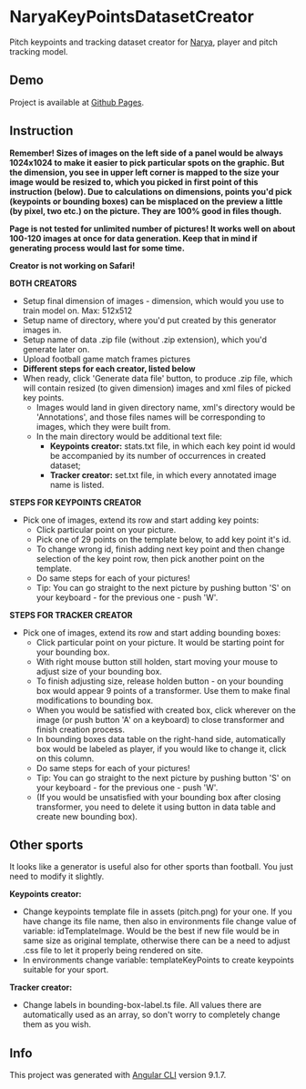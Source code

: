 # NaryaKeyPointsDatasetCreator
Pitch keypoints and tracking dataset creator for [Narya](https://github.com/DonsetPG/narya), player and pitch tracking model.

## Demo
Project is available at [Github Pages](https://kkoripl.github.io/NaryaKeyPointsDatasetCreator/).


## Instruction
**Remember! Sizes of images on the left side of a panel would be always 1024x1024 to make it easier to pick particular spots on the graphic. But the dimension, you see in upper left corner is mapped to the size your image would be resized to, which you picked in first point of this instruction (below). Due to calculations on dimensions, points you'd pick (keypoints or bounding boxes) can be misplaced on the preview a little (by pixel, two etc.) on the picture. They are 100% good in files though.**

**Page is not tested for unlimited number of pictures! It works well on about 100-120 images at once for data generation. Keep that in mind if generating process would last for some time.**

**Creator is not working on Safari!**

**BOTH CREATORS**
- Setup final dimension of images - dimension, which would you use to train model on. Max: 512x512
- Setup name of directory, where you'd put created by this generator images in.
- Setup name of data .zip file (without .zip extension), which you'd generate later on.
- Upload football game match frames pictures
- **Different steps for each creator, listed below**
- When ready, click 'Generate data file' button, to produce .zip file, which will contain resized (to given dimension) images and xml files of picked key points.
  - Images would land in given directory name, xml's directory would be 'Annotations', and those files names will be corresponding to images, which they were built from.
  - In the main directory would be additional text file:
    - **Keypoints creator:** stats.txt file, in which each key point id would be accompanied by its number of occurrences in created dataset;
    - **Tracker creator:** set.txt file, in which every annotated image name is listed.


**STEPS FOR KEYPOINTS CREATOR**
- Pick one of images, extend its row and start adding key points:
  - Click particular point on your picture.
  - Pick one of 29 points on the template below, to add key point it's id.
  - To change wrong id, finish adding next key point and then change selection of the key point row, then pick another point on the template.
  - Do same steps for each of your pictures!
  - Tip: You can go straight to the next picture by pushing button 'S' on your keyboard - for the previous one - push 'W'.
  
**STEPS FOR TRACKER CREATOR**
- Pick one of images, extend its row and start adding bounding boxes:
  - Click particular point on your picture. It would be starting point for your bounding box.
  - With right mouse button still holden, start moving your mouse to adjust size of your bounding box.
  - To finish adjusting size, release holden button - on your bounding box would appear 9 points of a transformer. Use them to make final modifications to bounding box.
  - When you would be satisfied with created box, click wherever on the image (or push button 'A' on a keyboard) to close transformer and finish creation process.
  - In bounding boxes data table on the right-hand side, automatically box would be labeled as player, if you would like to change it, click on this column.
  - Do same steps for each of your pictures!
  - Tip: You can go straight to the next picture by pushing button 'S' on your keyboard - for the previous one - push 'W'.
  - (If you would be unsatisfied with your bounding box after closing transformer, you need to delete it using button in data table and create new bounding box).
  

## Other sports
It looks like a generator is useful also for other sports than football. You just need to modify it slightly.

**Keypoints creator:**
- Change keypoints template file in assets (pitch.png) for your one. If you have change its file name, then also in environments file change value of variable: idTemplateImage. Would be the best if new file would be in same size as original template, otherwise there can be a need to adjust .css file to let it properly being rendered on site.
- In environments change variable: templateKeyPoints to create keypoints suitable for your sport.

**Tracker creator:**
- Change labels in bounding-box-label.ts file. All values there are automatically used as an array, so don't worry to completely change them as you wish.

## Info
This project was generated with [Angular CLI](https://github.com/angular/angular-cli) version 9.1.7.
